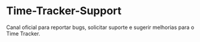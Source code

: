 # Time-Tracker-Support
Canal oficial para reportar bugs, solicitar suporte e sugerir melhorias para o Time Tracker.
